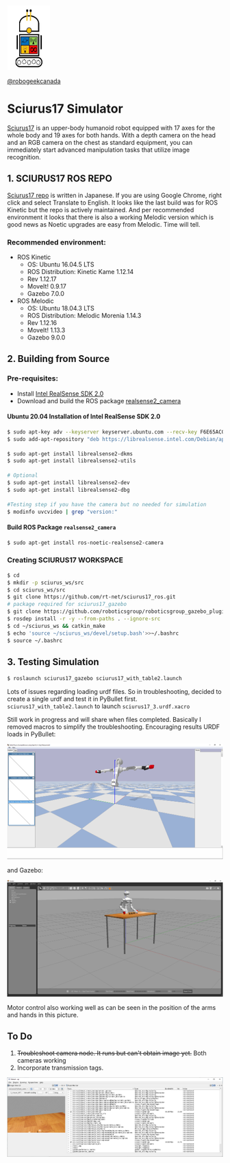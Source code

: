 <img src="https://github.com/robogeekcanada/noetic_robots/blob/main/images/RG-logo.jpg" alt="alt text" width=100 height=150>

[@robogeekcanada](https://robo-geek.ca/)

# Sciurus17 Simulator

[Sciurus17](http://wiki.ros.org/sciurus17) is an upper-body humanoid robot equipped with 17 axes for the whole body and 19 axes for both hands. With a depth camera on the head and an RGB camera on the chest as standard equipment, you can immediately start advanced manipulation tasks that utilize image recognition.

## 1. SCIURUS17 ROS REPO
[Sciurus17 repo](https://github.com/rt-net/sciurus17_ros) is written in Japanese. If you are using Google Chrome, right click and select Translate to English. It looks like the last build was for ROS Kinetic but the repo is actively maintained. And per recommended environment it looks that there is also a working Melodic version which is good news as Noetic upgrades are easy from Melodic. Time will tell.

### Recommended environment:
- ROS Kinetic
  - OS: Ubuntu 16.04.5 LTS
  - ROS Distribution: Kinetic Kame 1.12.14
  - Rev 1.12.17
  - MoveIt! 0.9.17
  - Gazebo 7.0.0
- ROS Melodic
  - OS: Ubuntu 18.04.3 LTS
  - ROS Distribution: Melodic Morenia 1.14.3
  - Rev 1.12.16
  - MoveIt! 1.13.3
  - Gazebo 9.0.0

## 2. Building from Source

### Pre-requisites:
* Install [Intel RealSense SDK 2.0](https://github.com/IntelRealSense/librealsense) 
* Download and build the ROS package [realsense2_camera](http://wiki.ros.org/realsense2_camera) 

#### Ubuntu 20.04 Installation of Intel RealSense SDK 2.0
```bash
$ sudo apt-key adv --keyserver keyserver.ubuntu.com --recv-key F6E65AC044F831AC80A06380C8B3A55A6F3EFCDE || sudo apt-key adv --keyserver hkp://keyserver.ubuntu.com:80 --recv-key F6E65AC044F831AC80A06380C8B3A55A6F3EFCDE
$ sudo add-apt-repository "deb https://librealsense.intel.com/Debian/apt-repo $(lsb_release -cs) main" -u

$ sudo apt-get install librealsense2-dkms
$ sudo apt-get install librealsense2-utils

# Optional
$ sudo apt-get install librealsense2-dev
$ sudo apt-get install librealsense2-dbg

#Testing step if you have the camera but no needed for simulation
$ modinfo uvcvideo | grep "version:"
```

#### Build ROS Package `realsense2_camera`
```bash
$ sudo apt-get install ros-noetic-realsense2-camera
```

### Creating SCIURUS17 WORKSPACE
```bash
$ cd
$ mkdir -p sciurus_ws/src
$ cd sciurus_ws/src
$ git clone https://github.com/rt-net/sciurus17_ros.git
# package required for sciurus17_gazebo
$ git clone https://github.com/roboticsgroup/roboticsgroup_gazebo_plugins.git
$ rosdep install -r -y --from-paths . --ignore-src
$ cd ~/sciurus_ws && catkin_make
$ echo 'source ~/sciurus_ws/devel/setup.bash'>>~/.bashrc
$ source ~/.bashrc
```

## 3. Testing Simulation
```bash
$ roslaunch sciurus17_gazebo sciurus17_with_table2.launch
```

Lots of issues regarding loading urdf files. So in troubleshooting, decided to create a single urdf and test it in PyBullet first.
`sciurus17_with_table2.launch` to launch `sciurus17_3.urdf.xacro`

Still work in progress and will share when files completed. Basically I removed macros to simplify the troubleshooting.
Encouraging results URDF loads in PyBullet:

![Sciurus17_pybullet](https://github.com/robogeekcanada/noetic_robots/blob/main/images/Sciurus17_pybullet.PNG)

and Gazebo:

![Sciurus17_Gazebo](https://github.com/robogeekcanada/noetic_robots/blob/main/images/Sciurus17_Gazebo.PNG)

Motor control also working well as can be seen in the position of the arms and hands in this picture.

## To Do

1. ~~Troubleshoot camera node. It runs but can't obtain image yet.~~ Both cameras working
2. Incorporate transmission tags.

![Sciurus17_Camera](https://github.com/robogeekcanada/noetic_robots/blob/main/images/Sciurus17_Camera.PNG)
